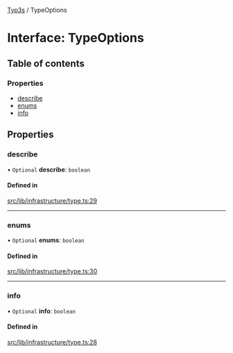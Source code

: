 [Typ3s](../README.md) / TypeOptions

# Interface: TypeOptions

## Table of contents

### Properties

- [describe](TypeOptions.md#describe)
- [enums](TypeOptions.md#enums)
- [info](TypeOptions.md#info)

## Properties

### describe

• `Optional` **describe**: `boolean`

#### Defined in

[src/lib/infrastructure/type.ts:29](https://github.com/data7expressions/typ3s/blob/846aeaa/src/lib/infrastructure/type.ts#L29)

___

### enums

• `Optional` **enums**: `boolean`

#### Defined in

[src/lib/infrastructure/type.ts:30](https://github.com/data7expressions/typ3s/blob/846aeaa/src/lib/infrastructure/type.ts#L30)

___

### info

• `Optional` **info**: `boolean`

#### Defined in

[src/lib/infrastructure/type.ts:28](https://github.com/data7expressions/typ3s/blob/846aeaa/src/lib/infrastructure/type.ts#L28)

